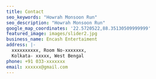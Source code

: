 ```yaml
---
title: Contact
seo_keywords: "Howrah Monsoon Run"
seo_description: "Howrah Monsoon Run"
google_map_coordinates: '22.5720522,88.35130509999999'
featured_image: images/slider2.jpg
business_name: Encash Entertaiment
address: |-
  xxxxxxxxxx, Room No-xxxxxxx,
  Kolkata- xxxxx, West Bengal
phone: +91 033-xxxxxxx
email: xxxxxx@gmail.com
---
```


